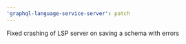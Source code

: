```yaml
---
'graphql-language-service-server': patch
---
```


Fixed crashing of LSP server on saving a schema with errors
